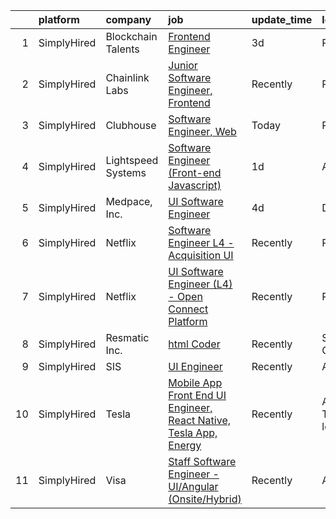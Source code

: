 

|    | platform    | company            | job                                                                                                                                                                       | update_time   | location               |
|---:|:------------|:-------------------|:--------------------------------------------------------------------------------------------------------------------------------------------------------------------------|:--------------|:-----------------------|
|  1 | SimplyHired | Blockchain Talents | [Frontend Engineer](https://www.simplyhired.com/job/nSVsHCvWsm3_pt5kzR-egLVZEH-yooTu1krRa-KA8yU3BGVLiAF1Lw?q=ui+engineer)                                                 | 3d            | Remote                 |
|  2 | SimplyHired | Chainlink Labs     | [Junior Software Engineer, Frontend](https://www.simplyhired.com/job/G683kigEro9pag4YyEU-xK18Q0ImD8BlqCIZNLtZIyJrHvMgKgxMGQ?q=ui+engineer)                                | Recently      | Remote                 |
|  3 | SimplyHired | Clubhouse          | [Software Engineer, Web](https://www.simplyhired.com/job/r1uy68w1e-CZLrrJ9v1AhvFKl9xpbfiU5Oi7iMXJXZr8oN6WnuD8RA?q=ui+engineer)                                            | Today         | Remote                 |
|  4 | SimplyHired | Lightspeed Systems | [Software Engineer (Front-end Javascript)](https://www.simplyhired.com/job/V5p03zw-3Nd1H9jgghbTArHB6ARoPTx6aMjBGPe6WCSc-kNSSsBa4A?q=ui+engineer)                          | 1d            | Austin, TX             |
|  5 | SimplyHired | Medpace, Inc.      | [UI Software Engineer](https://www.simplyhired.com/job/6IL22nhBtd715RulTXIYJB8umwkDLYEkOJG5ICOgiWuKmIahgGoxjw?q=ui+engineer)                                              | 4d            | Denver, CO             |
|  6 | SimplyHired | Netflix            | [Software Engineer L4 - Acquisition UI](https://www.simplyhired.com/job/MewjA4tIM3AQZ5UEsNQMeDsA1D9LOnO54B8m8m2-ZUhXvcUr0JYaBA?q=ui+engineer)                             | Recently      | Remote                 |
|  7 | SimplyHired | Netflix            | [UI Software Engineer (L4) - Open Connect Platform](https://www.simplyhired.com/job/NVDH9_xlvkPwnYVWCHX33dZoGkK5u8V2tmdHi3UNepKNG9pVTcPkAQ?q=ui+engineer)                 | Recently      | Remote                 |
|  8 | SimplyHired | Resmatic Inc.      | [html Coder](https://www.simplyhired.com/job/1horKlaY2nUszWNGAznbOjFUNCJBjStFQ1YxHY1ditLaUqJVnHJ9Ig?q=ui+engineer)                                                        | Recently      | Sebastopol, CA         |
|  9 | SimplyHired | SIS                | [UI Engineer](https://www.simplyhired.com/job/creV_nLWFi7vxt_mwDgSSbzG-PYvi8F-5AGX_Fn7gLIo8DAPZl61aQ?q=ui+engineer)                                                       | Recently      | Austin, TX             |
| 10 | SimplyHired | Tesla              | [Mobile App Front End UI Engineer, React Native, Tesla App, Energy](https://www.simplyhired.com/job/We-vhYBRuyhMHsZw-cbjEm6jhIolm9DA__VUSSiXjSCbrIlkP5zzoQ?q=ui+engineer) | Recently      | Austin, TX +1 location |
| 11 | SimplyHired | Visa               | [Staff Software Engineer - UI/Angular (Onsite/Hybrid)](https://www.simplyhired.com/job/KdhWv-sYOAQYVhsg2pKY0Tk41Y0Ipr70G7MQUaqJB4rpeb5j2W_U2A?q=ui+engineer)              | Recently      | Austin, TX             |